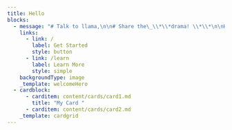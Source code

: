 ```yaml
---
title: Hello
blocks:
  - message: "# Talk to llama,\n\n# Share the\_\\*\\*drama! \\*\\*\n\nHello world\n\nConnect, Communicate, and Create Memorable Moments with Llama Video Calls\n"
    links:
      - link: /
        label: Get Started
        style: button
      - link: /learn
        label: Learn More
        style: simple
    backgroundType: image
    _template: welcomeHero
  - cardblock:
      - carditem: content/cards/card1.md
        title: "My Card "
      - carditem: content/cards/card2.md
    _template: cardgrid
---
```

